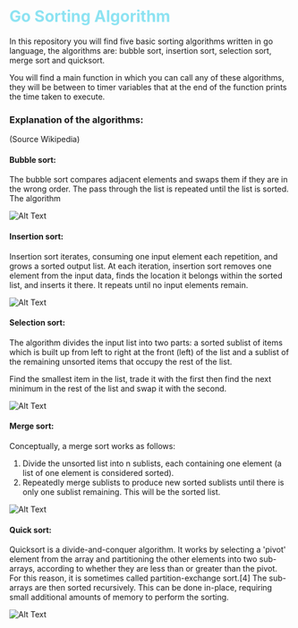 <h1 style="color:#1CC9E77F">Go Sorting Algorithm</h1>
In this repository you will find five basic sorting algorithms written in go language, the algorithms are:
bubble sort, insertion sort, selection sort, merge sort and quicksort.

You will find a main function in which you can call any of these algorithms, they will be between to timer 
variables that at the end of the function prints the time taken to execute. 

### Explanation of the algorithms: 

(Source Wikipedia)

#### Bubble sort:
The bubble sort compares adjacent elements and swaps them if they are in the wrong order. The pass through the 
list is repeated until the list is sorted. The algorithm

![Alt Text](https://upload.wikimedia.org/wikipedia/commons/c/c8/Bubble-sort-example-300px.gif)

#### Insertion sort:
Insertion sort iterates, consuming one input element each repetition, and grows a sorted output list. 
At each iteration, insertion sort removes one element from the input data, finds the location it 
belongs within the sorted list, and inserts it there. It repeats until no input elements remain.

![Alt Text](https://upload.wikimedia.org/wikipedia/commons/0/0f/Insertion-sort-example-300px.gif)

#### Selection sort:

The algorithm divides the input list into two parts: a sorted sublist of items which is built up from left to right at the front (left) of 
the list and a sublist of the remaining unsorted items that occupy the rest of the list. 

Find the smallest item in the list, trade it with the first then find the next minimum in the rest of the list and swap it with the second.

![Alt Text](https://upload.wikimedia.org/wikipedia/commons/9/94/Selection-Sort-Animation.gif)

#### Merge sort:
Conceptually, a merge sort works as follows:
1.	Divide the unsorted list into n sublists, each containing one element (a list of one element is considered sorted).
2.	Repeatedly merge sublists to produce new sorted sublists until there is only one sublist remaining. This will be the sorted list.

![Alt Text](https://upload.wikimedia.org/wikipedia/commons/c/cc/Merge-sort-example-300px.gif)

#### Quick sort:
Quicksort is a divide-and-conquer algorithm. It works by selecting a 'pivot' element from the array and 
partitioning the other elements into two sub-arrays, according to whether they are less than or greater 
than the pivot. For this reason, it is sometimes called partition-exchange sort.[4] The sub-arrays are then 
sorted recursively. This can be done in-place, requiring small additional amounts of memory to perform the 
sorting.

![Alt Text](https://upload.wikimedia.org/wikipedia/commons/6/6a/Sorting_quicksort_anim.gif)


